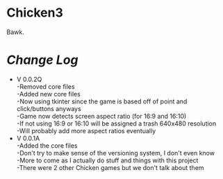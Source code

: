 # Chicken3
Bawk.

# _Change Log_
* V 0.0.2Q  
-Removed core files  
-Added new core files  
-Now using tkinter since the game is based off of point and click/buttons anyways  
-Game now detects screen aspect ratio (for 16:9 and 16:10)  
-If not using 16:9 or 16:10 will be assigned a trash 640x480 resolution  
-Will probably add more aspect ratios eventually  
* V 0.0.1A  
-Added the core files  
-Don't try to make sense of the versioning system, I don't even know  
-More to come as I actually do stuff and things with this project  
-There were 2 other Chicken games but we don't talk about them  
